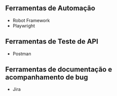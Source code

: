 ## Ferramentas de Automação
- Robot Framework
- Playwright


## Ferramentas de Teste de API
- Postman


## Ferramentas de documentação e acompanhamento de bug
- Jira